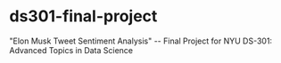 # ds301-final-project
"Elon Musk Tweet Sentiment Analysis" -- Final Project for NYU DS-301: Advanced Topics in Data Science
